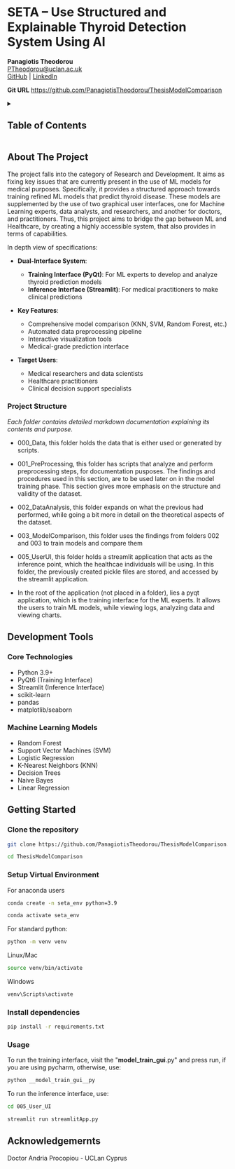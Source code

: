 # SETA – Use Structured and Explainable Thyroid Detection System Using AI

**Panagiotis Theodorou**  
[PTheodorou@uclan.ac.uk](mailto:PTheodorou@uclan.ac.uk)  
[GitHub](https://github.com/PanagiotisTheodorou) | [LinkedIn](https://www.linkedin.com/in/panagiotis-theodorou-a16519303/)

**Git URL**
https://github.com/PanagiotisTheodorou/ThesisModelComparison

<!-- TABLE OF CONTENTS -->
<details>
  <summary><h2>Table of Contents</h2></summary>
  <ol>
    <li>
      <a href="#about-the-project">About The Project</a>
      <ul>
        <li><a href="#structure">Project Structure</a></li>
      </ul>
    </li>
    <li>
      <a href="#development-tools">Development Tools</a>
    </li>
    <li>
      <a href="#getting-started">Getting Started</a>
      <ul>
        <li><a href="#prerequisites">Prerequisites</a></li>
        <li><a href="#installation">Installation</a></li>
      </ul>
    </li>
    <li><a href="#usage">Usage</a></li>
    <li><a href="#contact">Contact</a></li>
    <li><a href="#acknowledgments">Acknowledgments</a></li>
  </ol>
</details>

## About The Project

The project falls into the category of Research and Development. It aims as fixing key issues that are currently present in the use of ML models for medical purposes. Specifically, it provides a structured approach towards training refined ML models that predict thyroid disease. These models are supplemented by the use of two graphical user interfaces, one for Machine Learning experts, data analysts, and researchers, and another for doctors, and practitioners. Thus, this project aims to bridge the gap between ML and Healthcare, by creating a highly accessible system, that also provides in terms of capabilities.

In depth view of specifications: 

- **Dual-Interface System**:
  - **Training Interface (PyQt)**: For ML experts to develop and analyze thyroid prediction models
  - **Inference Interface (Streamlit)**: For medical practitioners to make clinical predictions

- **Key Features**:
  - Comprehensive model comparison (KNN, SVM, Random Forest, etc.)
  - Automated data preprocessing pipeline
  - Interactive visualization tools
  - Medical-grade prediction interface

- **Target Users**:
  - Medical researchers and data scientists
  - Healthcare practitioners
  - Clinical decision support specialists

### Project Structure

*Each folder contains detailed markdown documentation explaining its contents and purpose.*

- 000_Data, this folder holds the data that is either used or generated by scripts.

- 001_PreProcessing, this folder has scripts that analyze and perform preprocessing steps, for documentation pusposes. The findings and procedures used in this section, are to be used later on in the model training phase. This section gives more emphasis on the structure and validity of the dataset.

- 002_DataAnalysis, this folder expands on what the previous had performed, while going a bit more in detail on the theoretical aspects of the dataset.

- 003_ModelComparison, this folder uses the findings from folders 002 and 003 to train models and compare them

- 005_UserUI, this folder holds a streamlit application that acts as the inference point, which the healthcae individuals will be using. In this folder, the previously created pickle files are stored, and accessed by the streamlit application.

- In the root of the application (not placed in a folder), lies a pyqt application, which is the training interface for the ML experts. It allows the users to train ML models, while viewing logs, analyzing data and viewing charts.

## Development Tools

### Core Technologies
- Python 3.9+
- PyQt6 (Training Interface)
- Streamlit (Inference Interface)
- scikit-learn
- pandas
- matplotlib/seaborn

### Machine Learning Models
- Random Forest
- Support Vector Machines (SVM)
- Logistic Regression
- K-Nearest Neighbors (KNN)
- Decision Trees
- Naive Bayes
- Linear Regression


## Getting Started

### Clone the repository
```bash
git clone https://github.com/PanagiotisTheodorou/ThesisModelComparison.git
```
```bash
cd ThesisModelComparison
```

### Setup Virtual Environment 

For anaconda users
```bash
conda create -n seta_env python=3.9
```
```bash
conda activate seta_env
```

For standard python:
```bash
python -m venv venv
```
Linux/Mac
```bash
source venv/bin/activate
```
Windows
```bash
venv\Scripts\activate
```

### Install dependencies

```bash
pip install -r requirements.txt
```

### Usage

To run the training interface, visit the "__model_train_gui__.py" and press run, if you are using pycharm,
otherwise, use:
```bash
python __model_train_gui__py
```

To run the inference interface, use:
```bash
cd 005_User_UI
```
```bash
streamlit run streamlitApp.py
```

## Acknowledgemernts

Doctor Andria Procopiou - UCLan Cyprus